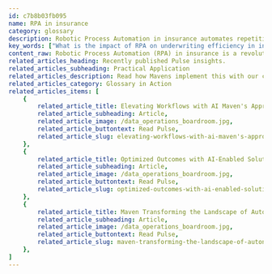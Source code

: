 ```yaml
---
id: c7b8b03fb095
name: RPA in insurance
category: glossary
description: Robotic Process Automation in insurance automates repetitive tasks with AI, significantly enhancing operational efficiency, reducing costs, and ensuring compliance, while also paving the way for new business opportunities.
key_words: ["What is the impact of RPA on underwriting efficiency in insurance companies", "How does RPA help in reducing insurance operational costs", "What are the benefits of RPA in insurance claims processing", "How can RPA streamline data analytics in the insurance sector", "What are the ways RPA improves cycle times in insurance procedures", "How does RPA aid in ensuring compliance in the insurance industry", "How do AI and machine learning enhance RPA in insurance", "Can RPA bots reduce errors in insurance policy administration", "What new business opportunities does RPA unlock for insurance firms", "How is RPA transforming traditional data entry in the insurance industry"]
content_raw: Robotic Process Automation (RPA) in insurance is a revolutionary approach that leverages bots and Artificial Intelligence (AI) to automate and streamline repetitive tasks, thereby enhancing human capabilities. RPA transcends the boundaries of mere manual data entry solutions. Its intelligent bots, once trained and configured, can perform complex cognitive functions and make accurate decisions. RPA adoption in the insurance sector is rapidly growing, especially in fields like underwriting, claims processing, and data analytics, owing to its extraordinary potential to boost operational efficiency and reduce costs. Implementing RPA in the insurance industry has several significant business benefits Cost Reduction The application of RPA leads to the elimination or significant reduction of manual and repetitive tasks that add minimal value to a process. Due to the reduced error rates and faster execution time of RPA software bots, insurance companies can experience a noticeable decrease in costs and an improvement in overall efficiency. Reduced Cycle Time Lengthy and labor-intensive processes such as claim processing and policy underwriting can be drastically streamlined using RPA. It reduces missing information, slow turnaround times, and accelerates data gathering. With the data amassed in a digitally accessible file, RPA substantially reduces cycle time within insurance procedures. Unlocking New Business Opportunities Insurance companies are upgrading their competitive edge by employing RPA robots integrated with AI and machine learning. These bots are designed to analyze vast volumes of data at rapid speeds. The resulting analytics helps in identifying new opportunities and detecting bottlenecks in existing business processes. Ensuring Compliance Insurance is a heavily regulated industry with evolving rules and requirements. Training employees and ensuring compliance with burgeoning regulations can be daunting. RPA streamlines this process by relying on bots, significantly reducing the risk of non-compliance, fines, and adverse publicity. In sum, RPA in insurance is a powerful tool that aids in unlocking productivity with solutions for the modern world, allowing businesses to reap the benefits of advanced technologies applied by seasoned professionals.
related_articles_heading: Recently published Pulse insights.
related_articles_subheading: Practical Application
related_articles_description: Read how Mavens implement this with our clients.
related_articles_category: Glossary in Action
related_articles_items: [
	{
		related_article_title: Elevating Workflows with AI Maven's Approach,
		related_article_subheading: Article,
		related_article_image: /data_operations_boardroom.jpg,
		related_article_buttontext: Read Pulse,
		related_article_slug: elevating-workflows-with-ai-maven's-approach
	},
	{
		related_article_title: Optimized Outcomes with AI-Enabled Solutions,
		related_article_subheading: Article,
		related_article_image: /data_operations_boardroom.jpg,
		related_article_buttontext: Read Pulse,
		related_article_slug: optimized-outcomes-with-ai-enabled-solutions
	},
	{
		related_article_title: Maven Transforming the Landscape of Autonomous Vehicles,
		related_article_subheading: Article,
		related_article_image: /data_operations_boardroom.jpg,
		related_article_buttontext: Read Pulse,
		related_article_slug: maven-transforming-the-landscape-of-autonomous-vehicles
	},
]
---
```


